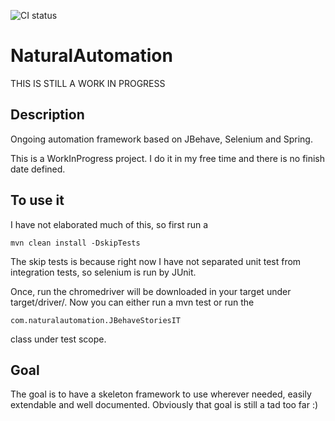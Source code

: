 
![CI status](https://travis-ci.org/cbmarc/NaturalAutomation.svg?branch=develop)
# NaturalAutomation #
THIS IS STILL A WORK IN PROGRESS
## Description ##

Ongoing automation framework based on JBehave, Selenium and Spring. 

This is a WorkInProgress project. I do it in my free time and there is no finish date defined.

## To use it ##
I have not elaborated much of this, so first run a 
```
mvn clean install -DskipTests
```
The skip tests is because right now I have not separated unit test from integration tests, so selenium is run by JUnit.

Once, run the chromedriver will be downloaded in your target under target/driver/. Now you can either run a mvn test or run the 
```
com.naturalautomation.JBehaveStoriesIT
```
class under test scope.
## Goal ##

The goal is to have a skeleton framework to use wherever needed, easily extendable and well documented. Obviously that goal is still a tad too far :)
